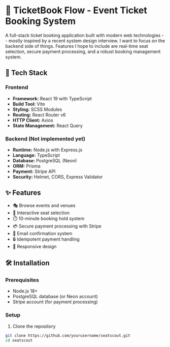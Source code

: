 # 🎫 TicketBook Flow - Event Ticket Booking System

A full-stack ticket booking application built with modern web technologies -- mostly inspired by a recent system design interview. I want to focus on the backend side of things. Features I hope to include are real-time seat selection, secure payment processing, and a robust booking management system.

## 🚀 Tech Stack

### Frontend
- **Framework:** React 19 with TypeScript
- **Build Tool:** Vite
- **Styling:** SCSS Modules
- **Routing:** React Router v6
- **HTTP Client:** Axios
- **State Management:** React Query

### Backend (Not implemented yet)
- **Runtime:** Node.js with Express.js
- **Language:** TypeScript
- **Database:** PostgreSQL (Neon)
- **ORM:** Prisma
- **Payment:** Stripe API
- **Security:** Helmet, CORS, Express Validator

## ✨ Features

- 🎭 Browse events and venues
- 💺 Interactive seat selection
- ⏱️ 10-minute booking hold system
- 💳 Secure payment processing with Stripe
- 📧 Email confirmation system
- 🔒 Idempotent payment handling
- 📱 Responsive design

## 🛠️ Installation

### Prerequisites
- Node.js 18+
- PostgreSQL database (or Neon account)
- Stripe account (for payment processing)

### Setup

1. Clone the repository
```bash
git clone https://github.com/yourusername/seatscout.git
cd seatscout